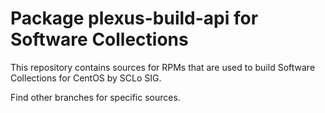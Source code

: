# Package plexus-build-api for Software Collections

This repository contains sources for RPMs that are used
to build Software Collections for CentOS by SCLo SIG.

Find other branches for specific sources.
